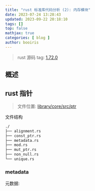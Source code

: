 ```yaml
---
title: "rust 标准库代码分析 (2): 内存模块"
date: 2023-07-24 13:28:43 
updated: 2023-09-22 20:18:10
tags: [] 
top: false
mathjax: true
categories: [ blog ]
author: booiris
---
```


> rust 源码 tag: [1.72.0](https://github.com/rust-lang/rust/tree/1.72.0)

## 概述

## rust 指针

> 文件位置: [library/core/src/ptr](https://github.com/rust-lang/rust/tree/1.72.0/library/core/src/ptr)

文件结构

```bash
./
├── alignment.rs
├── const_ptr.rs
├── metadata.rs
├── mod.rs
├── mut_ptr.rs
├── non_null.rs
└── unique.rs
```

### metadata

元数据:
